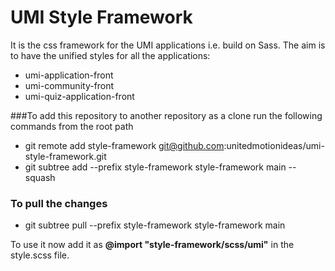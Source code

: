 # UMI Style Framework

It is the css framework for the UMI applications i.e. build on Sass. 
The aim is to have the unified styles for all the 
applications:

- umi-application-front
- umi-community-front
- umi-quiz-application-front

###To add this repository to another repository as a clone run the following commands from the root path
- git remote add style-framework git@github.com:unitedmotionideas/umi-style-framework.git
- git subtree add --prefix style-framework style-framework main --squash

### To pull the changes
- git subtree pull --prefix style-framework style-framework main

To use it now add it as **@import "style-framework/scss/umi"** in the style.scss file.
